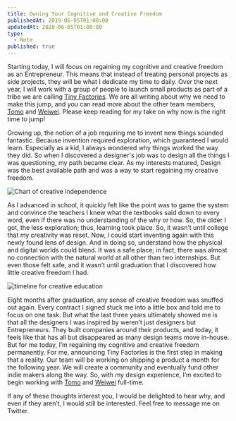 ```yaml
---
title: Owning Your Cognitive and Creative Freedom
publishedAt: 2019-06-05T01:00:00
updatedAt: 2020-06-05T01:00:00
type:
  - Note
published: true
---
```

Starting today, I will focus on regaining my cognitive and creative freedom as an Entrepreneur. This means that instead of treating personal projects as side projects, they will be what I dedicate my time to daily. Over the next year, I will work with a group of people to launch small products as part of a tribe we are calling [Tiny Factories](https://v5.gndclouds.cc/owning-your-cognitive-and-creative-freedom/). We are all writing about why we need to make this jump, and you can read more about the other team members, [Tomo](https://v5.gndclouds.cc/owning-your-cognitive-and-creative-freedom/) and [Weiwei](https://v5.gndclouds.cc/owning-your-cognitive-and-creative-freedom/). Please keep reading for my take on why now is the right time to jump!

Growing up, the notion of a job requiring me to invent new things sounded fantastic. Because invention required exploration, which guaranteed I would learn. Especially as a kid, I always wondered why things worked the way they did. So when I discovered a designer's job was to design all the things I was questioning, my path became clear. As my interests matured, Design was the best available path and was a way to start regaining my creative freedom.

![Chart of creative independence](https://d2w9rnfcy7mm78.cloudfront.net/8164056/large_348d5cebdce5cde9b091657e9ed9980d.png?1596009166?bc=0)

As I advanced in school, it quickly felt like the point was to game the system and convince the teachers I knew what the textbooks said down to every word, even if there was no understanding of the why or how. So, the older I got, the less exploration; thus, learning took place. So, it wasn’t until college that my creativity was reset. Now, I could start inventing again with this newly found lens of design. And in doing so, understand how the physical and digital worlds could blend. It was a safe place; in fact, there was almost no connection with the natural world at all other than two internships. But even those felt safe, and it wasn’t until graduation that I discovered how little creative freedom I had.

![timeline for creative education](https://d2w9rnfcy7mm78.cloudfront.net/8164057/large_c74c050a9f234a103ba923c9fe378bff.png?1596009167?bc=0)

Eight months after graduation, any sense of creative freedom was snuffed out again. Every contract I signed stuck me into a little box and told me to focus on one task. But what the last three years ultimately showed me is that all the designers I was inspired by weren’t just designers but Entrepreneurs. They built companies around their products, and today, it feels like that has all but disappeared as many design teams move in-house. But for me today, I’m regaining my cognitive and creative freedom permanently. For me, announcing Tiny Factories is the first step in making that a reality. Our team will be working on shipping a product a month for the following year. We will create a community and eventually fund other indie makers along the way. So, with my design experience, I’m excited to begin working with [Tomo](https://v5.gndclouds.cc/owning-your-cognitive-and-creative-freedom/) and [Weiwei](https://v5.gndclouds.cc/owning-your-cognitive-and-creative-freedom/) full-time.

If any of these thoughts interest you, I would be delighted to hear why, and even if they aren’t, I would still be interested. Feel free to message me on Twitter.
